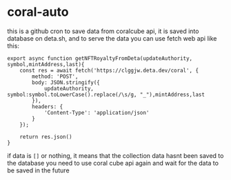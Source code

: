 # coral-auto

this is a github cron to save data from coralcube api, it is saved into database on deta.sh, and to serve the data you can use fetch web api like this:

```
export async function getNFTRoyaltyFromDeta(updateAuthority, symbol,mintAddress,last){
    const res = await fetch('https://clggjw.deta.dev/coral', {
        method: 'POST',
        body: JSON.stringify({
            updateAuthority, symbol:symbol.toLowerCase().replace(/\s/g, "_"),mintAddress,last
        }),
        headers: {
            'Content-Type': 'application/json'
        }
    });

    return res.json()
}
```

if data is `[]` or nothing, it means that the collection data hasnt been saved to the database you need to use coral cube api again and wait for the data to be saved in the future
